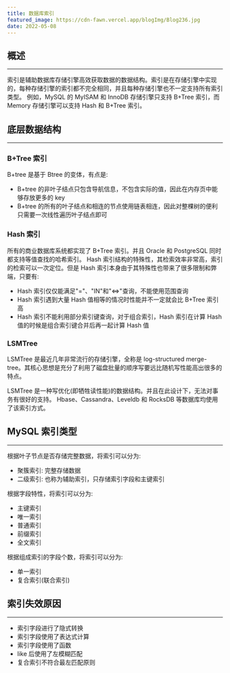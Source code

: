 ```yaml
---
title: 数据库索引
featured_image: https://cdn-fawn.vercel.app/blogImg/Blog236.jpg
date: 2022-05-08
---
```


## 概述
***  
索引是辅助数据库存储引擎高效获取数据的数据结构。索引是在存储引擎中实现的，每种存储引擎的索引都不完全相同，并且每种存储引擎也不一定支持所有索引类型。
例如，MySQL 的 MyISAM 和 InnoDB 存储引擎只支持 B+Tree 索引，而 Memory 存储引擎可以支持 Hash 和 B+Tree 索引。

## 底层数据结构
***  
### B+Tree 索引
B+tree 是基于 Btree 的变体，有点是: 
- B+tree 的非叶子结点只包含导航信息，不包含实际的值，因此在内存页中能够存放更多的 key
- B+tree 的所有的叶子结点和相连的节点使用链表相连，因此对整棵树的便利只需要一次线性遍历叶子结点即可

### Hash 索引
所有的商业数据库系统都实现了 B+Tree 索引。并且 Oracle 和 PostgreSQL 同时都支持等值查找的哈希索引。
Hash 索引结构的特殊性，其检索效率非常高，索引的检索可以一次定位。但是 Hash 索引本身由于其特殊性也带来了很多限制和弊端，只要有: 
- Hash 索引仅仅能满足"="、"IN"和"<=>"查询，不能使用范围查询
- Hash 索引遇到大量 Hash 值相等的情况时性能并不一定就会比 B+Tree 索引高
- Hash 索引不能利用部分索引键查询，对于组合索引，Hash 索引在计算 Hash 值的时候是组合索引键合并后再一起计算 Hash 值

### LSMTree
LSMTree 是最近几年非常流行的存储引擎，全称是 log-structured merge-tree。其核心思想是充分了利用了磁盘批量的顺序写要远比随机写性能高出很多的特点。

LSMTree 是一种写优化(即牺牲读性能)的数据结构。并且在此设计下，无法对事务有很好的支持。
Hbase、Cassandra、Leveldb 和 RocksDB 等数据库均使用了该索引方式。

## MySQL 索引类型
***  
根据叶子节点是否存储完整数据，将索引可以分为: 
- 聚簇索引: 完整存储数据
- 二级索引: 也称为辅助索引，只存储索引字段和主键索引

根据字段特性，将索引可以分为: 
- 主键索引
- 唯一索引
- 普通索引
- 前缀索引
- 全文索引

根据组成索引的字段个数，将索引可以分为: 
- 单一索引
- 复合索引(联合索引)

## 索引失效原因
***  
- 索引字段进行了隐式转换
- 索引字段使用了表达式计算
- 索引字段使用了函数
- like 后使用了左模糊匹配
- 复合索引不符合最左匹配原则